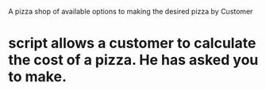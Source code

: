 A pizza shop of available options to making the desired pizza by Customer 
# script allows a customer to calculate the cost of a pizza. He has asked you to make.
